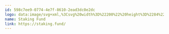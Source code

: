 ```yaml
---
id: 598c7ee9-0774-4e7f-8610-2ead3dc0e2dc
logo: data:image/svg+xml,%3Csvg%20width%3D%22200%22%20height%3D%2284%22%20viewBox%3D%220%200%20200%2084%22%20fill%3D%22none%22%20xmlns%3D%22http%3A%2F%2Fwww.w3.org%2F2000%2Fsvg%22%3E%0A%3Cpath%20fill-rule%3D%22evenodd%22%20clip-rule%3D%22evenodd%22%20d%3D%22M74.7759%2034.436V43.4523V46.4578C74.7759%2047.0443%2074.8154%2047.4299%2074.8945%2047.6145C74.9802%2047.799%2075.0988%2047.9308%2075.2504%2048.0099C75.402%2048.089%2075.7315%2048.1318%2076.239%2048.1384V48.4943H71.632V48.1384C72.0934%2048.1384%2072.4394%2048.0824%2072.6701%2047.9704C72.8085%2047.8979%2072.9139%2047.7858%2072.9864%2047.6342C73.0853%2047.4167%2073.1347%2047.041%2073.1347%2046.5072V38.262C73.1347%2037.214%2073.1117%2036.5747%2073.0655%2036.344C73.0194%2036.1068%2072.9436%2035.9453%2072.8382%2035.8596C72.7327%2035.7673%2072.5943%2035.7212%2072.4229%2035.7212C72.2845%2035.7212%2072.0769%2035.7772%2071.8001%2035.8893L71.632%2035.5433L74.3211%2034.436H74.7759ZM74.7759%2043.4523L77.0794%2041.3465C77.5671%2040.8983%2077.8505%2040.6149%2077.9296%2040.4963C77.9823%2040.4172%2078.0087%2040.3381%2078.0087%2040.259C78.0087%2040.1272%2077.9527%2040.0152%2077.8406%2039.9229C77.7352%2039.824%2077.5572%2039.768%2077.3068%2039.7548V39.4385H81.2415V39.7548C80.7011%2039.768%2080.2496%2039.8504%2079.8871%2040.002C79.5312%2040.1536%2079.139%2040.4238%2078.7106%2040.8127L76.3873%2042.958L78.7106%2045.8942C79.3565%2046.7049%2079.7915%2047.219%2080.0156%2047.4365C80.332%2047.7463%2080.6088%2047.9473%2080.8461%2048.0396C81.0108%2048.1055%2081.2976%2048.1384%2081.7062%2048.1384V48.4943H77.3068V48.1384C77.5572%2048.1318%2077.7253%2048.0956%2077.811%2048.0297C77.9032%2047.9572%2077.9494%2047.8583%2077.9494%2047.7331C77.9494%2047.5815%2077.8176%2047.3376%2077.5539%2047.0015L74.7759%2043.4523Z%22%20fill%3D%22%237A8AA0%22%2F%3E%0A%3Cpath%20d%3D%22M54.845%2034.782V39.4187H54.4793C54.3606%2038.5289%2054.1464%2037.8204%2053.8366%2037.2931C53.5335%2036.7659%2053.0985%2036.3473%2052.5316%2036.0376C51.9648%2035.7278%2051.3782%2035.5729%2050.7719%2035.5729C50.0864%2035.5729%2049.5196%2035.7838%2049.0714%2036.2056C48.6233%2036.6209%2048.3992%2037.0954%2048.3992%2037.6293C48.3992%2038.0379%2048.5409%2038.4103%2048.8243%2038.7464C49.2329%2039.2407%2050.2051%2039.8998%2051.7407%2040.7237C52.993%2041.396%2053.8465%2041.9133%2054.3013%2042.2758C54.7627%2042.6317%2055.1153%2043.0536%2055.3591%2043.5413C55.6096%2044.029%2055.7348%2044.5398%2055.7348%2045.0737C55.7348%2046.0887%2055.3394%2046.9653%2054.5485%2047.7034C53.7641%2048.435%2052.7524%2048.8008%2051.5134%2048.8008C51.1245%2048.8008%2050.7587%2048.7712%2050.416%2048.7118C50.2117%2048.6789%2049.7865%2048.5602%2049.1406%2048.3559C48.5013%2048.145%2048.096%2048.0396%2047.9246%2048.0396C47.7598%2048.0396%2047.628%2048.089%2047.5292%2048.1879C47.4369%2048.2867%2047.3677%2048.491%2047.3216%2048.8008H46.9558V44.2037H47.3216C47.4929%2045.1659%2047.7236%2045.8876%2048.0136%2046.3688C48.3036%2046.8433%2048.7452%2047.2388%2049.3384%2047.5551C49.9381%2047.8715%2050.5939%2048.0297%2051.3057%2048.0297C52.1296%2048.0297%2052.7788%2047.8122%2053.2533%2047.3772C53.7345%2046.9422%2053.975%2046.4281%2053.975%2045.8349C53.975%2045.5054%2053.8828%2045.1725%2053.6982%2044.8364C53.5203%2044.5003%2053.2402%2044.1872%2052.8579%2043.8972C52.6008%2043.6995%2051.8989%2043.2809%2050.7521%2042.6416C49.6053%2041.9957%2048.788%2041.4816%2048.3003%2041.0994C47.8192%2040.7171%2047.4534%2040.2953%2047.2029%2039.8339C46.9525%2039.3726%2046.8272%2038.8651%2046.8272%2038.3114C46.8272%2037.3492%2047.1963%2036.522%2047.9345%2035.83C48.6727%2035.1313%2049.6119%2034.782%2050.7521%2034.782C51.4639%2034.782%2052.2186%2034.9567%2053.0161%2035.306C53.3852%2035.4708%2053.6455%2035.5531%2053.7971%2035.5531C53.9685%2035.5531%2054.1069%2035.5037%2054.2123%2035.4048C54.3244%2035.2994%2054.4133%2035.0918%2054.4793%2034.782H54.845Z%22%20fill%3D%22%237A8AA0%22%2F%3E%0A%3Cpath%20d%3D%22M60.0947%2036.4627V39.4385H62.2104V40.1305H60.0947V46.003C60.0947%2046.5896%2060.1771%2046.985%2060.3418%2047.1893C60.5132%2047.3937%2060.7307%2047.4958%2060.9943%2047.4958C61.2118%2047.4958%2061.4227%2047.4299%2061.6271%2047.2981C61.8314%2047.1597%2061.9896%2046.9587%2062.1016%2046.695H62.4872C62.2565%2047.3409%2061.9302%2047.8287%2061.5084%2048.1582C61.0866%2048.4812%2060.6516%2048.6426%2060.2034%2048.6426C59.9003%2048.6426%2059.6037%2048.5602%2059.3137%2048.3955C59.0237%2048.2241%2058.8095%2047.9835%2058.6711%2047.6738C58.5326%2047.3574%2058.4634%2046.873%2058.4634%2046.2205V40.1305H57.0299V39.8043C57.3924%2039.6593%2057.7615%2039.4154%2058.1372%2039.0727C58.5195%2038.7234%2058.8589%2038.3114%2059.1555%2037.8369C59.3071%2037.5864%2059.518%2037.1284%2059.7882%2036.4627H60.0947Z%22%20fill%3D%22%237A8AA0%22%2F%3E%0A%3Cpath%20fill-rule%3D%22evenodd%22%20clip-rule%3D%22evenodd%22%20d%3D%22M66.4812%2048.435C66.7185%2048.323%2067.3018%2047.9077%2068.2311%2047.1893C68.2377%2047.7298%2068.3366%2048.1121%2068.5277%2048.3362C68.7189%2048.5602%2068.9759%2048.6723%2069.2989%2048.6723C69.9711%2048.6723%2070.6763%2048.178%2071.4145%2047.1893V46.6357C71.0191%2047.0312%2070.7521%2047.2717%2070.6137%2047.3574C70.5346%2047.4035%2070.4424%2047.4266%2070.3369%2047.4266C70.238%2047.4266%2070.1491%2047.3937%2070.07%2047.3277C69.9975%2047.2618%2069.9448%2047.1333%2069.9118%2046.9422C69.8788%2046.7445%2069.8624%2046.2139%2069.8624%2045.3505V42.2758C69.8624%2041.3993%2069.8031%2040.8193%2069.6844%2040.5358C69.4999%2040.1008%2069.2132%2039.7812%2068.8243%2039.5769C68.3102%2039.3066%2067.6511%2039.1715%2066.847%2039.1715C65.7991%2039.1715%2064.9851%2039.4088%2064.4051%2039.8833C63.8251%2040.3579%2063.5351%2040.8786%2063.5351%2041.4454C63.5351%2041.742%2063.6109%2041.976%2063.7625%2042.1473C63.9207%2042.3187%2064.1217%2042.4044%2064.3656%2042.4044C64.616%2042.4044%2064.817%2042.322%2064.9686%2042.1572C65.1268%2041.9924%2065.2059%2041.7585%2065.2059%2041.4553L65.1861%2040.8819C65.1861%2040.5919%2065.3114%2040.3348%2065.5618%2040.1107C65.8057%2039.8866%2066.1352%2039.7746%2066.5505%2039.7746C67.0975%2039.7746%2067.5127%2039.9427%2067.7961%2040.2788C68.0861%2040.6149%2068.2311%2041.2345%2068.2311%2042.1374V42.4933C66.6757%2043.0602%2065.5618%2043.5413%2064.8895%2043.9367C64.2239%2044.3322%2063.7559%2044.754%2063.4857%2045.2022C63.288%2045.5251%2063.1891%2045.9074%2063.1891%2046.349C63.1891%2047.0476%2063.3901%2047.6112%2063.7922%2048.0396C64.2008%2048.468%2064.7182%2048.6822%2065.3443%2048.6822C65.7464%2048.6822%2066.1253%2048.5998%2066.4812%2048.435ZM68.2311%2043.0964V46.5467C67.4139%2047.2058%2066.7548%2047.5354%2066.2539%2047.5354C65.8848%2047.5354%2065.5585%2047.3805%2065.2751%2047.0707C64.9917%2046.7543%2064.85%2046.3589%2064.85%2045.8843C64.85%2045.5087%2064.962%2045.1626%2065.1861%2044.8463C65.4102%2044.5299%2065.7826%2044.2267%2066.3033%2043.9367C66.5933%2043.772%2067.2359%2043.4919%2068.2311%2043.0964Z%22%20fill%3D%22%237A8AA0%22%2F%3E%0A%3Cpath%20d%3D%22M85.2257%2034.7326C85.0346%2034.5348%2084.8006%2034.436%2084.5238%2034.436C84.2404%2034.436%2083.9998%2034.5348%2083.8021%2034.7326C83.611%2034.9237%2083.5154%2035.1577%2083.5154%2035.4345C83.5154%2035.7113%2083.6142%2035.9486%2083.812%2036.1463C84.0097%2036.344%2084.247%2036.4429%2084.5238%2036.4429C84.8006%2036.4429%2085.0346%2036.344%2085.2257%2036.1463C85.4234%2035.9486%2085.5223%2035.7113%2085.5223%2035.4345C85.5223%2035.1577%2085.4234%2034.9237%2085.2257%2034.7326Z%22%20fill%3D%22%237A8AA0%22%2F%3E%0A%3Cpath%20d%3D%22M85.3444%2046.4479V39.1715H84.9094L82.1807%2040.2788L82.3191%2040.6347C82.5828%2040.5358%2082.8069%2040.4864%2082.9914%2040.4864C83.1628%2040.4864%2083.2979%2040.5293%2083.3967%2040.6149C83.4956%2040.694%2083.5681%2040.839%2083.6142%2041.0499C83.6736%2041.3399%2083.7032%2041.976%2083.7032%2042.958V46.4479C83.7032%2047.0081%2083.6571%2047.3871%2083.5648%2047.5848C83.4791%2047.7825%2083.3605%2047.9242%2083.2089%2048.0099C83.0573%2048.0956%2082.7607%2048.1384%2082.3191%2048.1384V48.4943H86.7186V48.1384C86.2901%2048.1384%2085.9936%2048.0923%2085.8288%2048C85.6706%2047.9077%2085.5487%2047.7693%2085.463%2047.5848C85.3839%2047.3937%2085.3444%2047.0147%2085.3444%2046.4479Z%22%20fill%3D%22%237A8AA0%22%2F%3E%0A%3Cpath%20d%3D%22M90.4951%2041.0895C91.5563%2039.8108%2092.568%2039.1715%2093.5302%2039.1715C94.0245%2039.1715%2094.4497%2039.2968%2094.8056%2039.5472C95.1615%2039.7911%2095.4449%2040.1964%2095.6558%2040.7632C95.8008%2041.1587%2095.8733%2041.765%2095.8733%2042.5823V46.4479C95.8733%2047.0213%2095.9194%2047.4101%2096.0117%2047.6145C96.0842%2047.7792%2096.1995%2047.9077%2096.3577%2048C96.5225%2048.0923%2096.8224%2048.1384%2097.2574%2048.1384V48.4943H92.7789V48.1384H92.9667C93.3885%2048.1384%2093.6818%2048.0758%2093.8466%2047.9506C94.018%2047.8188%2094.1366%2047.6276%2094.2025%2047.3772C94.2289%2047.2783%2094.242%2046.9685%2094.242%2046.4479V42.7405C94.242%2041.9166%2094.1333%2041.3202%2093.9158%2040.9511C93.7049%2040.5754%2093.3457%2040.3876%2092.8382%2040.3876C92.0539%2040.3876%2091.2729%2040.816%2090.4951%2041.6728V46.4479C90.4951%2047.0608%2090.5314%2047.4398%2090.6039%2047.5848C90.6961%2047.7759%2090.8214%2047.9176%2090.9796%2048.0099C91.1443%2048.0956%2091.4739%2048.1384%2091.9682%2048.1384V48.4943H87.4897V48.1384H87.6874C88.1488%2048.1384%2088.4585%2048.0231%2088.6167%2047.7924C88.7815%2047.5551%2088.8639%2047.107%2088.8639%2046.4479V43.0865C88.8639%2041.999%2088.8375%2041.3366%2088.7848%2041.0994C88.7387%2040.8621%2088.6629%2040.7006%2088.5574%2040.6149C88.4585%2040.5293%2088.3234%2040.4864%2088.1521%2040.4864C87.9675%2040.4864%2087.7467%2040.5358%2087.4897%2040.6347L87.3414%2040.2788L90.07%2039.1715H90.4951V41.0895Z%22%20fill%3D%22%237A8AA0%22%2F%3E%0A%3Cpath%20fill-rule%3D%22evenodd%22%20clip-rule%3D%22evenodd%22%20d%3D%22M99.1259%2044.0653C99.4225%2044.5464%2099.8476%2044.9221%20100.401%2045.1923C99.7224%2045.7591%2099.2874%2046.1974%2099.0962%2046.5072C98.9117%2046.817%2098.8194%2047.0872%2098.8194%2047.3179C98.8194%2047.5222%2098.8886%2047.7067%2099.027%2047.8715C99.172%2048.0297%2099.4159%2048.2109%2099.7586%2048.4152C99.1325%2049.0677%2098.7963%2049.4237%2098.7502%2049.483C98.4009%2049.918%2098.1702%2050.2574%2098.0582%2050.5013C97.9857%2050.6594%2097.9494%2050.8176%2097.9494%2050.9758C97.9494%2051.3317%2098.1966%2051.6744%2098.6909%2052.004C99.5675%2052.5774%20100.642%2052.8641%20101.914%2052.8641C103.568%2052.8641%20104.909%2052.383%20105.938%2051.4207C106.636%2050.7682%20106.986%2050.0696%20106.986%2049.3248C106.986%2048.7843%20106.801%2048.3296%20106.432%2047.9605C106.069%2047.5914%20105.582%2047.364%20104.969%2047.2783C104.567%2047.219%20103.687%2047.1729%20102.329%2047.1399C101.591%2047.1201%20101.13%2047.0971%20100.945%2047.0707C100.629%2047.0246%20100.414%2046.9488%20100.302%2046.8433C100.197%2046.7379%20100.144%2046.6291%20100.144%2046.5171C100.144%2046.3853%20100.194%2046.2271%20100.292%2046.0425C100.398%2045.8514%20100.596%2045.6306%20100.886%2045.3801C101.354%2045.512%20101.812%2045.5779%20102.26%2045.5779C103.347%2045.5779%20104.214%2045.278%20104.86%2044.6782C105.506%2044.0784%20105.829%2043.3567%20105.829%2042.5131C105.829%2041.7749%20105.644%2041.1686%20105.275%2040.694H106.452C106.735%2040.694%20106.9%2040.6841%20106.946%2040.6644C106.999%2040.6446%20107.035%2040.6182%20107.055%2040.5853C107.088%2040.5194%20107.104%2040.4007%20107.104%2040.2294C107.104%2040.0778%20107.084%2039.9723%20107.045%2039.913C107.025%2039.8735%20106.992%2039.8471%20106.946%2039.8339C106.9%2039.8141%20106.735%2039.8043%20106.452%2039.8043H104.534C103.901%2039.3824%20103.153%2039.1715%20102.29%2039.1715C101.235%2039.1715%20100.368%2039.4945%2099.6894%2040.1404C99.0171%2040.7863%2098.681%2041.5574%2098.681%2042.4538C98.681%2043.0404%2098.8293%2043.5775%2099.1259%2044.0653ZM100.896%2040.2294C101.225%2039.8405%20101.634%2039.6461%20102.121%2039.6461C102.649%2039.6461%20103.08%2039.8636%20103.417%2040.2986C103.871%2040.8918%20104.099%2041.7123%20104.099%2042.7603C104.099%2043.5644%20103.937%2044.1542%20103.614%2044.5299C103.291%2044.9056%20102.879%2045.0934%20102.378%2045.0934C101.851%2045.0934%20101.416%2044.8759%20101.073%2044.4409C100.625%2043.8675%20100.401%2043.0602%20100.401%2042.0188C100.401%2041.2147%20100.566%2040.6182%20100.896%2040.2294ZM99.6004%2049.4335C99.7586%2049.1435%2099.9926%2048.8305%20100.302%2048.4943C101.1%2048.6064%20102.24%2048.6822%20103.723%2048.7217C104.738%2048.7481%20105.417%2048.8338%20105.76%2048.9788C106.096%2049.1238%20106.264%2049.3676%20106.264%2049.7104C106.264%2050.1849%20105.98%2050.6298%20105.414%2051.045C104.853%2051.4668%20103.98%2051.6777%20102.794%2051.6777C101.548%2051.6777%20100.596%2051.4734%2099.9366%2051.0648C99.5543%2050.8275%2099.3632%2050.5507%2099.3632%2050.2343C99.3632%2049.9905%2099.4422%2049.7235%2099.6004%2049.4335Z%22%20fill%3D%22%237A8AA0%22%2F%3E%0A%3Cpath%20d%3D%22M116.674%2035.8201V41.0895H119.116C119.676%2041.0895%20120.085%2040.9675%20120.342%2040.7237C120.606%2040.4732%20120.78%2039.9822%20120.866%2039.2506H121.232V43.7884H120.866C120.859%2043.2678%20120.79%2042.8855%20120.658%2042.6416C120.533%2042.3978%20120.355%2042.2165%20120.124%2042.0979C119.9%2041.9727%20119.564%2041.91%20119.116%2041.91H116.674V46.1216C116.674%2046.8005%20116.717%2047.2487%20116.803%2047.4662C116.869%2047.6309%20117.007%2047.7726%20117.218%2047.8913C117.508%2048.0495%20117.811%2048.1285%20118.127%2048.1285H118.612V48.4943H112.858V48.1285H113.333C113.886%2048.1285%20114.288%2047.9671%20114.539%2047.6441C114.697%2047.4332%20114.776%2046.9257%20114.776%2046.1216V37.4612C114.776%2036.7823%20114.733%2036.3342%20114.647%2036.1167C114.582%2035.9519%20114.446%2035.8102%20114.242%2035.6915C113.959%2035.5334%20113.655%2035.4543%20113.333%2035.4543H112.858V35.0885H122.833L122.962%2038.0346H122.616C122.444%2037.4085%20122.243%2036.9504%20122.013%2036.6604C121.789%2036.3638%20121.509%2036.1496%20121.172%2036.0178C120.843%2035.886%20120.329%2035.8201%20119.63%2035.8201H116.674Z%22%20fill%3D%22%237A8AA0%22%2F%3E%0A%3Cpath%20d%3D%22M132.374%2044.9254V39.4385H129.289V39.8043C129.882%2039.8174%20130.271%2039.9163%20130.456%2040.1008C130.647%2040.2788%20130.742%2040.6248%20130.742%2041.1389V46.2699C130.248%2046.7708%20129.82%2047.1103%20129.457%2047.2882C129.101%2047.4662%20128.782%2047.5551%20128.498%2047.5551C128.083%2047.5551%20127.727%2047.4233%20127.43%2047.1597C127.14%2046.896%20126.995%2046.3424%20126.995%2045.4988V39.4385H123.822V39.8043C124.296%2039.7977%20124.623%2039.8405%20124.801%2039.9328C124.985%2040.0185%20125.124%2040.1437%20125.216%2040.3085C125.308%2040.4732%20125.354%2040.7698%20125.354%2041.1982V45.2417C125.354%2046.0854%20125.427%2046.7379%20125.572%2047.1992C125.717%2047.6606%20125.974%2048.0396%20126.343%2048.3362C126.719%2048.6262%20127.16%2048.7712%20127.668%2048.7712C128.122%2048.7712%20128.554%2048.6624%20128.963%2048.4449C129.371%2048.2274%20129.965%2047.6968%20130.742%2046.8532V48.7712H131.187L133.896%2047.654L133.758%2047.308C133.501%2047.42%20133.27%2047.476%20133.066%2047.476C132.921%2047.476%20132.792%2047.4299%20132.68%2047.3376C132.575%2047.2454%20132.496%2047.0839%20132.443%2046.8532C132.397%2046.6159%20132.374%2045.9733%20132.374%2044.9254Z%22%20fill%3D%22%237A8AA0%22%2F%3E%0A%3Cpath%20d%3D%22M137.198%2041.0895C138.259%2039.8108%20139.271%2039.1715%20140.233%2039.1715C140.728%2039.1715%20141.153%2039.2968%20141.509%2039.5472C141.864%2039.7911%20142.148%2040.1964%20142.359%2040.7632C142.504%2041.1587%20142.576%2041.765%20142.576%2042.5823V46.4479C142.576%2047.0213%20142.622%2047.4101%20142.715%2047.6145C142.787%2047.7792%20142.903%2047.9077%20143.061%2048C143.225%2048.0923%20143.525%2048.1384%20143.96%2048.1384V48.4943H139.482V48.1384H139.67C140.092%2048.1384%20140.385%2048.0758%20140.55%2047.9506C140.721%2047.8188%20140.84%2047.6276%20140.905%2047.3772C140.932%2047.2783%20140.945%2046.9685%20140.945%2046.4479V42.7405C140.945%2041.9166%20140.836%2041.3202%20140.619%2040.9511C140.408%2040.5754%20140.049%2040.3876%20139.541%2040.3876C138.757%2040.3876%20137.976%2040.816%20137.198%2041.6728V46.4479C137.198%2047.0608%20137.234%2047.4398%20137.307%2047.5848C137.399%2047.7759%20137.524%2047.9176%20137.683%2048.0099C137.847%2048.0956%20138.177%2048.1384%20138.671%2048.1384V48.4943H134.193V48.1384H134.39C134.852%2048.1384%20135.162%2048.0231%20135.32%2047.7924C135.484%2047.5551%20135.567%2047.107%20135.567%2046.4479V43.0865C135.567%2041.999%20135.541%2041.3366%20135.488%2041.0994C135.442%2040.8621%20135.366%2040.7006%20135.26%2040.6149C135.162%2040.5293%20135.026%2040.4864%20134.855%2040.4864C134.671%2040.4864%20134.45%2040.5358%20134.193%2040.6347L134.044%2040.2788L136.773%2039.1715H137.198V41.0895Z%22%20fill%3D%22%237A8AA0%22%2F%3E%0A%3Cpath%20fill-rule%3D%22evenodd%22%20clip-rule%3D%22evenodd%22%20d%3D%22M149.783%2048.4746C150.205%2048.2702%20150.637%2047.9374%20151.079%2047.476V48.7712H151.533L154.222%2047.654L154.114%2047.308C153.817%2047.42%20153.58%2047.476%20153.402%2047.476C153.257%2047.476%20153.128%2047.4299%20153.016%2047.3376C152.911%2047.2454%20152.832%2047.0839%20152.779%2046.8532C152.733%2046.6159%20152.71%2045.9667%20152.71%2044.9056V34.436H152.265L149.566%2035.5433L149.694%2035.8893C149.978%2035.7838%20150.205%2035.7311%20150.377%2035.7311C150.535%2035.7311%20150.667%2035.7739%20150.772%2035.8596C150.877%2035.9453%20150.953%2036.1068%20150.999%2036.344C151.052%2036.5813%20151.079%2037.2173%20151.079%2038.2521V39.9229C150.558%2039.4154%20149.899%2039.1616%20149.101%2039.1616C147.816%2039.1616%20146.765%2039.7021%20145.948%2040.783C145.13%2041.8573%20144.722%2043.0437%20144.722%2044.3421C144.722%2045.6405%20145.091%2046.7049%20145.829%2047.5354C146.567%2048.3592%20147.43%2048.7712%20148.419%2048.7712C148.907%2048.7712%20149.362%2048.6723%20149.783%2048.4746ZM151.079%2042.1177V46.784C150.518%2047.3838%20149.938%2047.6837%20149.339%2047.6837C148.627%2047.6837%20147.981%2047.331%20147.401%2046.6258C146.821%2045.914%20146.531%2044.8924%20146.531%2043.5611C146.531%2042.2429%20146.831%2041.2411%20147.43%2040.5556C147.885%2040.0349%20148.403%2039.7746%20148.983%2039.7746C149.292%2039.7746%20149.609%2039.8702%20149.932%2040.0613C150.261%2040.2458%20150.525%2040.5227%20150.723%2040.8918C150.92%2041.2608%20151.039%2041.6695%20151.079%2042.1177Z%22%20fill%3D%22%237A8AA0%22%2F%3E%0A%3Cpath%20fill-rule%3D%22evenodd%22%20clip-rule%3D%22evenodd%22%20d%3D%22M35.4382%2059V25H164.562V59H35.4382ZM37.1573%2026.7191H162.843V57.2809H37.1573V26.7191Z%22%20fill%3D%22%237A8AA0%22%2F%3E%0A%3C%2Fsvg%3E%0A
name: Staking Fund
link: https://staking.fund/
---
```

